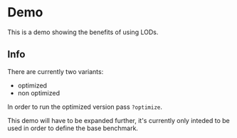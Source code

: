 # Demo

This is a demo showing the benefits of using LODs.

## Info

There are currently two variants:

- optimized
- non optimized

In order to run the optimized version pass `?optimize`.

This demo will have to be expanded further, it's currently only inteded to be used in order to define the base benchmark.
